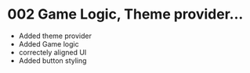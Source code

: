 # 002 Game Logic, Theme provider...
- Added theme provider
- Added Game logic
- correctely aligned UI
- Added button styling
